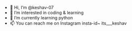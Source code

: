 - 👋 Hi, I’m @keshav-07
- 👀 I’m interested in coding & learning
- 🌱 I’m currently learning python
- 📫 You can reach me on Instagram insta-id~  its___keshav

<!---
keshav-07/keshav-07 is a ✨ special ✨ repository because its `README.md` (this file) appears on your GitHub profile.
You can click the Preview link to take a look at your changes.
--->
